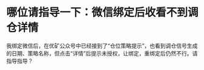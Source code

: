 # 哪位请指导一下：微信绑定后收看不到调仓详情

我绑定微信后，在优矿公众号中已经接到了“仓位策略提示”，也看到调仓信号生成的日期、策略名称，但点击“详情”后提示未授权，让绑定，重绑定后仍然不行。请指导指导？